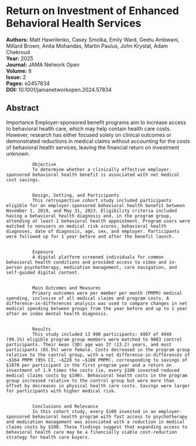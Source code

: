 # Return on Investment of Enhanced Behavioral Health Services

**Authors:** Matt Hawrilenko, Casey Smolka, Emily Ward, Geetu Ambwani, Millard Brown, Anita Mohandas, Martin Paulus, John Krystal, Adam Chekroud  
**Year:** 2025  
**Journal:** JAMA Network Open  
**Volume:** 8  
**Issue:** 2  
**Pages:** e2457834  
**DOI:** 10.1001/jamanetworkopen.2024.57834  

## Abstract
Importance
              Employer-sponsored benefit programs aim to increase access to behavioral health care, which may help contain health care costs. However, research has either focused solely on clinical outcomes or demonstrated reductions in medical claims without accounting for the costs of behavioral health services, leaving the financial return on investment unknown.
            
            
              Objective
              To determine whether a clinically effective employer-sponsored behavioral health benefit is associated with net medical cost savings.
            
            
              Design, Setting, and Participants
              This retrospective cohort study included participants eligible for an employer-sponsored behavioral health benefit between November 1, 2019, and May 31, 2023. Eligibility criteria included having a behavioral health diagnosis and, in the program group, attending at least 1 behavioral health appointment. Program users were matched to nonusers on medical risk scores, behavioral health diagnoses, date of diagnosis, age, sex, and employer. Participants were followed up for 1 year before and after the benefit launch.
            
            
              Exposure
              A digital platform screened individuals for common behavioral health conditions and provided access to video and in-person psychotherapy, medication management, care navigation, and self-guided digital content.
            
            
              Main Outcomes and Measures
              Primary outcomes were per member per month (PMPM) medical spending, inclusive of all medical claims and program costs. A difference-in-differences analysis was used to compare changes in net medical spending between groups from the year before and up to 1 year after an index mental health diagnosis.
            
            
              Results
              This study included 13 990 participants: 4907 of 4949 (99.1%) eligible program group members were matched to 9083 control participants. Their mean (SD) age was 37 (13.2) years, and most participants (65.5%) were female. Costs decreased in the program group relative to the control group, with a net difference-in-differences of −$164 PMPM (95% CI, −$228 to −$100 PMPM), corresponding to savings of $1070 per participant in the first program year and a return on investment of 1.9 times the costs (ie, every $100 invested reduced medical claims costs by $190). Behavioral health costs in the program group increased relative to the control group but were more than offset by decreases in physical health care costs. Savings were larger for participants with higher medical risk.
            
            
              Conclusions and Relevance
              In this cohort study, every $100 invested in an employer-sponsored behavioral health program with fast access to psychotherapy and medication management was associated with a reduction in medical claims costs by $190. These findings suggest that expanding access to behavioral health care may be a financially viable cost-reduction strategy for health care buyers.

